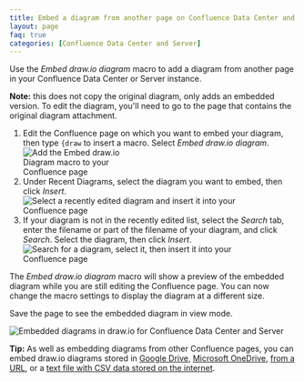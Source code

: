 ```yaml
---
title: Embed a diagram from another page on Confluence Data Center and Server
layout: page
faq: true
categories: [Confluence Data Center and Server]
---
```


Use the _Embed draw.io diagram_ macro to add a diagram from another page in your Confluence Data Center or Server instance.

**Note:** this does not copy the original diagram, only adds an embedded version. To edit the diagram, you'll need to go to the page that contains the original diagram attachment.

1. Edit the Confluence page on which you want to embed your diagram, then type ``{draw`` to insert a macro. Select _Embed draw.io diagram_.
<br /><img src="/assets/img/blog/embed-drawio-diagram-macro-confluence-server.png" style="width=100%;max-width:200px;height:auto;" alt="Add the Embed draw.io Diagram macro to your Confluence page">
2. Under Recent Diagrams, select the diagram you want to embed, then click _Insert_.
<br /><img src="/assets/img/blog/embed-drawio-diagram-recent-confluence-server.png" style="width=100%;max-width:400px;height:auto;" alt="Select a recently edited diagram and insert it into your Confluence page">
3. If your diagram is not in the recently edited list, select the _Search_ tab, enter the filename or part of the filename of your diagram, and click _Search_. Select the diagram, then click _Insert_.
<br /><img src="/assets/img/blog/embed-drawio-diagram-search-confluence-server.png" style="width=100%;max-width:400px;height:auto;" alt="Search for a diagram, select it, then insert it into your Confluence page">

The _Embed draw.io diagram_ macro will show a preview of the embedded diagram while you are still editing the Confluence page. You can now change the macro settings to display the diagram at a different size.

Save the page to see the embedded diagram in view mode.

  <img src="/assets/img/blog/embed-diagrams-confluence-server.png" style="max-width:100%;height:auto;" alt="Embedded diagrams in draw.io for Confluence Data Center and Server">

  **Tip:** As well as embedding diagrams from other Confluence pages, you can embed draw.io diagrams stored in [Google Drive](/doc/faq/embed-diagram-googledrive-confluence-server.html), [Microsoft OneDrive](/doc/faq/embed-diagram-onedrive-confluence-server.html), [from a URL](/doc/faq/embed-diagram-url-confluence-server.html), or a [text file with CSV data stored on the internet](/doc/faq/embed-diagram-csv-confluence-server.html).
